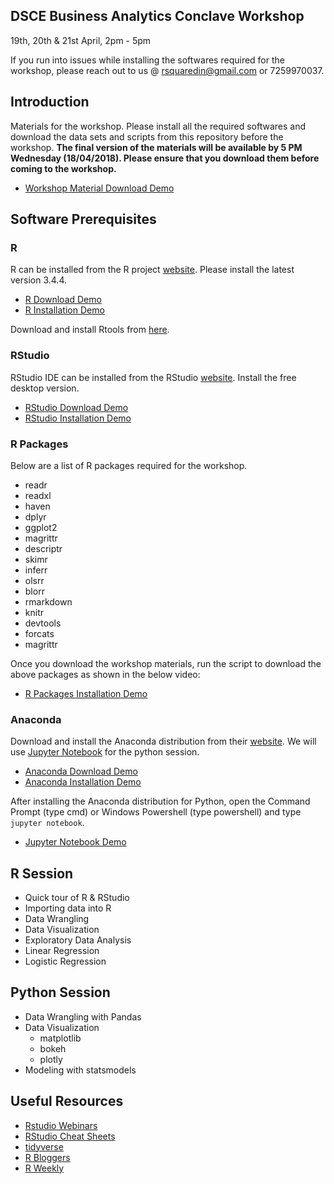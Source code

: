
DSCE Business Analytics Conclave Workshop
-----------------------------------------

19th, 20th & 21st April, 2pm - 5pm

If you run into issues while installing the softwares required for the workshop, please reach out to us @ <rsquaredin@gmail.com> or 7259970037.

Introduction
------------

Materials for the workshop. Please install all the required softwares and download the data sets and scripts from this repository before the workshop. **The final version of the materials will be available by 5 PM Wednesday (18/04/2018). Please ensure that you download them before coming to the workshop.**

-   [Workshop Material Download Demo](https://vimeo.com/265157284)

Software Prerequisites
----------------------

### R

R can be installed from the R project [website](https://cran.r-project.org/). Please install the latest version 3.4.4.

-   [R Download Demo](https://vimeo.com/265157309)
-   [R Installation Demo](https://vimeo.com/265157340)

Download and install Rtools from [here](http://cran.us.r-project.org/bin/windows/Rtools/).

### RStudio

RStudio IDE can be installed from the RStudio [website](https://www.rstudio.com/products/rstudio/download/). Install the free desktop version.

-   [RStudio Download Demo](https://vimeo.com/265158190)
-   [RStudio Installation Demo](https://vimeo.com/265157379)

### R Packages

Below are a list of R packages required for the workshop.

-   readr
-   readxl
-   haven
-   dplyr
-   ggplot2
-   magrittr
-   descriptr
-   skimr
-   inferr
-   olsrr
-   blorr
-   rmarkdown
-   knitr
-   devtools
-   forcats
-   magrittr

Once you download the workshop materials, run the script to download the above packages as shown in the below video:

-   [R Packages Installation Demo](https://vimeo.com/265157256)

### Anaconda

Download and install the Anaconda distribution from their [website](https://www.anaconda.com/download/). We will use [Jupyter Notebook](http://jupyter.org/) for the python session.

-   [Anaconda Download Demo](https://vimeo.com/265158166)
-   [Anaconda Installation Demo](https://vimeo.com/265157200)

After installing the Anaconda distribution for Python, open the Command Prompt (type cmd) or Windows Powershell (type powershell) and type `jupyter notebook`.

-   [Jupyter Notebook Demo](https://vimeo.com/265161739)

R Session
---------

-   Quick tour of R & RStudio
-   Importing data into R
-   Data Wrangling
-   Data Visualization
-   Exploratory Data Analysis
-   Linear Regression
-   Logistic Regression

Python Session
--------------

-   Data Wrangling with Pandas
-   Data Visualization
    -   matplotlib
    -   bokeh
    -   plotly
-   Modeling with statsmodels

Useful Resources
----------------

-   [Rstudio Webinars](https://www.rstudio.com/resources/webinars/)
-   [RStudio Cheat Sheets](https://www.rstudio.com/resources/cheatsheets/)
-   [tidyverse](https://www.tidyverse.org/)
-   [R Bloggers](https://www.r-bloggers.com/)
-   [R Weekly](https://rweekly.org/)
